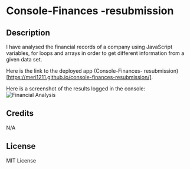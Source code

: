 

# Console-Finances -resubmission

## Description

I have analysed the financial records of a company using JavaScript variables, for loops and arrays in order to get different information from a given data set.

Here is the link to the deployed app (Console-Finances- resubmission)[https://meri1211.github.io/console-finances-resubmission/].

Here is a screenshot of the results logged in the console: ![Financial Analysis](../../../../Pictures/Screenshots/Financial%20Analysis.png)

## Credits
N/A

## License
MIT License